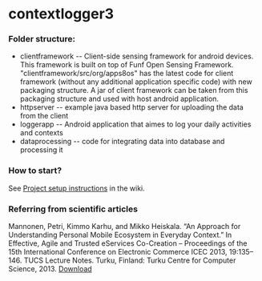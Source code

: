 contextlogger3
==============

### Folder structure:
* clientframework -- Client-side sensing framework for android devices. This framework is built on top of Funf Open Sensing Framework.
"clientframework/src/org/apps8os" has the latest code for client framework (without any additional application specific code) with new packaging structure. A jar of client framework can be taken from this packaging structure and used with host android application.
* httpserver -- example java based http server for uploading the data from the client
* loggerapp -- Android application that aimes to log your daily activities and contexts
* dataprocessing -- code for integrating data into database and processing it

### How to start?

See [Project setup instructions](https://github.com/apps8os/contextlogger3/wiki/Project-setup-instructions) in the wiki.

### Referring from scientific articles

Mannonen, Petri, Kimmo Karhu, and Mikko Heiskala. “An Approach for Understanding Personal Mobile Ecosystem in Everyday Context.” In Effective, Agile and Trusted eServices Co-Creation – Proceedings of the 15th International Conference on Electronic Commerce ICEC 2013, 19:135–146. TUCS Lecture Notes. Turku, Finland: Turku Centre for Computer Science, 2013. [Download](http://www.doria.fi/bitstream/handle/10024/91642/LN19.digi.pdf)
